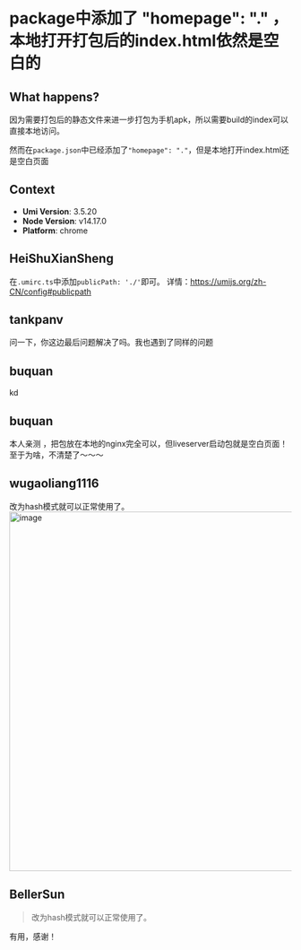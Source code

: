 # package中添加了 "homepage": "." ，本地打开打包后的index.html依然是空白的

<!--
⚠️ ⚠️ ⚠️ 注意：讨论和提问请到讨论区（https://github.com/umijs/umi/discussions），否则会被直接关掉。 ⚠️ ⚠️ ⚠️
-->
<!--
感谢您向我们反馈问题，为了高效的解决问题，我们期望你能提供以下信息：
-->

## What happens?

<!-- A clear and concise description of what the bug is. -->
<!-- 清晰的描述下遇到的问题。-->

因为需要打包后的静态文件来进一步打包为手机apk，所以需要build的index可以直接本地访问。

然而在`package.json`中已经添加了`"homepage": "."`，但是本地打开index.html还是空白页面

## Context

- **Umi Version**: 3.5.20
- **Node Version**: v14.17.0
- **Platform**: chrome

## HeiShuXianSheng

在`.umirc.ts`中添加`publicPath: './'`即可。
详情：https://umijs.org/zh-CN/config#publicpath

## tankpanv

>

问一下，你这边最后问题解决了吗。我也遇到了同样的问题

## buquan

kd

## buquan

本人亲测 ，把包放在本地的nginx完全可以，但liveserver启动包就是空白页面！ 至于为啥，不清楚了～～～

## wugaoliang1116

改为hash模式就可以正常使用了。
<img width="641" alt="image" src="https://user-images.githubusercontent.com/24740506/187103412-8407ab3c-0e27-426e-8254-f70adc8a6afa.png">

## BellerSun

> 改为hash模式就可以正常使用了。

有用，感谢！

